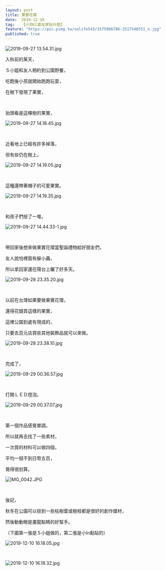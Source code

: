 ```yaml
---
layout: post
title: 果實花環
date:  2019-12-10
tag:   【小IN三歲在家玩什麼】
feature: "https://pic.pimg.tw/smlife543/1575966786-2517548551_n.jpg"
published: true 
---
```

<p><img alt="2019-09-27 13.54.31.jpg" src="https://pic.pimg.tw/smlife543/1575966786-2517548551_n.jpg" title="2019-09-27 13.54.31.jpg"></p>

<p>入秋前的某天，</p>

<p>Ｓ小姐和友人相約到公園野餐，</p>

<p>吃飽後小孩就開始跑跑玩耍，</p>

<p>在樹下發現了果實，</p>

<p>&nbsp;</p>

<p>抬頭看是這棵樹的果實，</p>

<p><img alt="2019-09-27 14.18.45.jpg" src="https://pic.pimg.tw/smlife543/1575966786-688388428_n.jpg" title="2019-09-27 14.18.45.jpg"></p>

<p>&nbsp;</p>

<p>近看地上已經有許多掉落，</p>

<p>但有些仍在樹上。</p>

<p><img alt="2019-09-27 14.19.05.jpg" src="https://pic.pimg.tw/smlife543/1575966783-3536675455_n.jpg" title="2019-09-27 14.19.05.jpg"></p>

<p>&nbsp;</p>

<p>這種還帶著帽子的可愛果實。</p>

<p><img alt="2019-09-27 14.19.35.jpg" src="https://pic.pimg.tw/smlife543/1575966782-1079432432_n.jpg" title="2019-09-27 14.19.35.jpg"></p>

<p>&nbsp;</p>

<p>和孩子們撿了一堆。</p>

<p><img alt="2019-09-27 14.44.33-1.jpg" src="https://pic.pimg.tw/smlife543/1575966781-439071530_n.jpg" title="2019-09-27 14.44.33-1.jpg"></p>

<p>&nbsp;</p>

<p>帶回家後想來做果實花環當聖誕禮物給好朋友們，</p>

<p>友人說怕裡面有躲小蟲，</p>

<p>所以拿回家還在陽台上曬了好多天。</p>

<p><img alt="2019-09-28 23.35.20.jpg" src="https://pic.pimg.tw/smlife543/1575966815-2632803636_n.jpg" title="2019-09-28 23.35.20.jpg"></p>

<p>&nbsp;</p>

<p>以前在台灣如果要做果實花環，</p>

<p>還得花錢買這樣的果實，</p>

<p>這裡公園到處有現成的，</p>

<p>只要去百元店買些其他裝飾品就可以來做。</p>

<p><img alt="2019-09-28 23.38.10.jpg" src="https://pic.pimg.tw/smlife543/1575966814-861209640_n.jpg" title="2019-09-28 23.38.10.jpg"></p>

<p>&nbsp;</p>

<p>完成了，</p>

<p><img alt="2019-09-29 00.36.57.jpg" src="https://pic.pimg.tw/smlife543/1575966814-2380921214_n.jpg" title="2019-09-29 00.36.57.jpg"></p>

<p>&nbsp;</p>

<p>打開ＬＥＤ燈泡。</p>

<p><img alt="2019-09-29 00.37.07.jpg" src="https://pic.pimg.tw/smlife543/1575966816-36716373_n.jpg" title="2019-09-29 00.37.07.jpg"></p>

<p>&nbsp;</p>

<p>第一個作品感覺單調，</p>

<p>所以就再去找了一些素材，</p>

<p>一次買的材料可以做四個，</p>

<p>平均一個不到日幣五百，</p>

<p>覺得很划算。</p>

<p><img alt="IMG_0042.JPG" src="https://pic.pimg.tw/smlife543/1575964671-2188790301_n.jpg" title="IMG_0042.JPG"></p>

<p>&nbsp;</p>

<p>後記，</p>

<p>秋冬在公園可以撿到一些枯樹葉或樹枝都是很好的創作媒材，</p>

<p>然後動動眼是畫龍點睛的好幫手。</p>

<p>（下圖第一張是Ｓ小姐做的，第二張是小In黏貼的）</p>

<p><img alt="2019-12-10 16.18.05.jpg" src="https://pic.pimg.tw/smlife543/1575966895-2045865613_n.jpg" title="2019-12-10 16.18.05.jpg"></p>

<p>&nbsp;</p>

<p><img alt="2019-12-10 16.18.32.jpg" src="https://pic.pimg.tw/smlife543/1575966894-2968697543_n.jpg" title="2019-12-10 16.18.32.jpg"></p>


